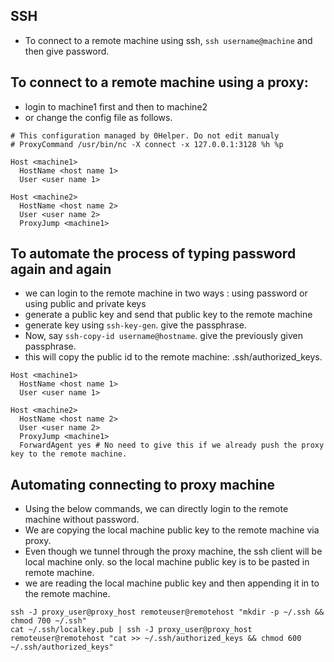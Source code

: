 ## SSH
- To connect to a remote machine using ssh,
`ssh username@machine` and then give password.


## To connect to a remote machine using a proxy:
- login to machine1 first and then to machine2
- or change the config file as follows. 
```
# This configuration managed by 0Helper. Do not edit manualy
# ProxyCommand /usr/bin/nc -X connect -x 127.0.0.1:3128 %h %p

Host <machine1>
  HostName <host name 1>
  User <user name 1>

Host <machine2>
  HostName <host name 2>
  User <user name 2>
  ProxyJump <machine1>
```


## To automate the process of typing password again and again
- we can login to the remote machine in two ways : using password or using public and private keys
- generate a public key and send that public key to the remote machine 
- generate key using `ssh-key-gen`. give the passphrase.
- Now, say `ssh-copy-id username@hostname`. give the previously given passphrase.
- this will copy the public id to the remote machine: .ssh/authorized_keys.

```
Host <machine1>
  HostName <host name 1>
  User <user name 1>

Host <machine2>
  HostName <host name 2>
  User <user name 2>
  ProxyJump <machine1>
  ForwardAgent yes # No need to give this if we already push the proxy key to the remote machine.
```

## Automating connecting to proxy machine
- Using the below commands, we can directly login to the remote machine without password.
- We are copying the local machine public key to the remote machine via proxy.
- Even though we tunnel through the proxy machine, the ssh client will be local machine only. so the local machine public key is to be pasted in remote machine.
- we are reading the local machine public key and then appending it in to the remote machine.
```
ssh -J proxy_user@proxy_host remoteuser@remotehost "mkdir -p ~/.ssh && chmod 700 ~/.ssh"
cat ~/.ssh/localkey.pub | ssh -J proxy_user@proxy_host remoteuser@remotehost "cat >> ~/.ssh/authorized_keys && chmod 600 ~/.ssh/authorized_keys"
```